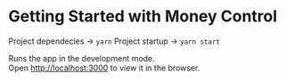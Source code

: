 # Getting Started with Money Control

Project dependecies -> `yarn`
Project startup -> `yarn start`

Runs the app in the development mode.\
Open [http://localhost:3000](http://localhost:3000) to view it in the browser.

